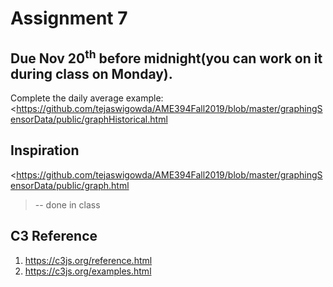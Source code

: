 # Assignment 7

## Due Nov 20<sup>th</sup> before midnight(you can work on it during class on Monday).


Complete the daily average example:
<https://github.com/tejaswigowda/AME394Fall2019/blob/master/graphingSensorData/public/graphHistorical.html
>


## Inspiration
<https://github.com/tejaswigowda/AME394Fall2019/blob/master/graphingSensorData/public/graph.html
> -- done in class

## C3 Reference

1. https://c3js.org/reference.html
2. https://c3js.org/examples.html
